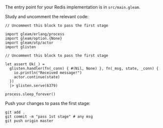 The entry point for your Redis implementation is in `src/main.gleam`.

Study and uncomment the relevant code: 

```gleam
// Uncomment this block to pass the first stage

import gleam/erlang/process
import gleam/option.{None}
import gleam/otp/actor
import glisten
```

```gleam
// Uncomment this block to pass the first stage

let assert Ok(_) =
  glisten.handler(fn(_conn) { #(Nil, None) }, fn(_msg, state, _conn) {
    io.println("Received message!")
    actor.continue(state)
  })
  |> glisten.serve(6379)

process.sleep_forever()
```

Push your changes to pass the first stage:

```
git add .
git commit -m "pass 1st stage" # any msg
git push origin master
```
